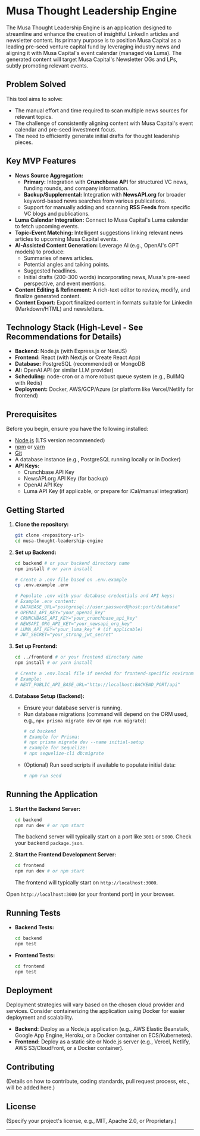 # Musa Thought Leadership Engine

The Musa Thought Leadership Engine is an application designed to streamline and enhance the creation of insightful LinkedIn articles and newsletter content. Its primary purpose is to position Musa Capital as a leading pre-seed venture capital fund by leveraging industry news and aligning it with Musa Capital's event calendar (managed via Luma). The generated content will target Musa Capital's Newsletter OGs and LPs, subtly promoting relevant events.

## Problem Solved

This tool aims to solve:
*   The manual effort and time required to scan multiple news sources for relevant topics.
*   The challenge of consistently aligning content with Musa Capital's event calendar and pre-seed investment focus.
*   The need to efficiently generate initial drafts for thought leadership pieces.

## Key MVP Features

*   **News Source Aggregation:**
    *   **Primary:** Integration with **Crunchbase API** for structured VC news, funding rounds, and company information.
    *   **Backup/Supplemental:** Integration with **NewsAPI.org** for broader keyword-based news searches from various publications.
    *   Support for manually adding and scanning **RSS Feeds** from specific VC blogs and publications.
*   **Luma Calendar Integration:** Connect to Musa Capital's Luma calendar to fetch upcoming events.
*   **Topic-Event Matching:** Intelligent suggestions linking relevant news articles to upcoming Musa Capital events.
*   **AI-Assisted Content Generation:** Leverage AI (e.g., OpenAI's GPT models) to produce:
    *   Summaries of news articles.
    *   Potential angles and talking points.
    *   Suggested headlines.
    *   Initial drafts (200-300 words) incorporating news, Musa's pre-seed perspective, and event mentions.
*   **Content Editing & Refinement:** A rich-text editor to review, modify, and finalize generated content.
*   **Content Export:** Export finalized content in formats suitable for LinkedIn (Markdown/HTML) and newsletters.

## Technology Stack (High-Level - See Recommendations for Details)

*   **Backend:** Node.js (with Express.js or NestJS)
*   **Frontend:** React (with Next.js or Create React App)
*   **Database:** PostgreSQL (recommended) or MongoDB
*   **AI:** OpenAI API (or similar LLM provider)
*   **Scheduling:** node-cron or a more robust queue system (e.g., BullMQ with Redis)
*   **Deployment:** Docker, AWS/GCP/Azure (or platform like Vercel/Netlify for frontend)

## Prerequisites

Before you begin, ensure you have the following installed:
*   [Node.js](https://nodejs.org/) (LTS version recommended)
*   [npm](https://www.npmjs.com/) or [yarn](https://yarnpkg.com/)
*   [Git](https://git-scm.com/)
*   A database instance (e.g., PostgreSQL running locally or in Docker)
*   **API Keys:**
    *   Crunchbase API Key
    *   NewsAPI.org API Key (for backup)
    *   OpenAI API Key
    *   Luma API Key (if applicable, or prepare for iCal/manual integration)

## Getting Started

1.  **Clone the repository:**
    ```bash
    git clone <repository-url>
    cd musa-thought-leadership-engine
    ```

2.  **Set up Backend:**
    ```bash
    cd backend # or your backend directory name
    npm install # or yarn install

    # Create a .env file based on .env.example
    cp .env.example .env

    # Populate .env with your database credentials and API keys:
    # Example .env content:
    # DATABASE_URL="postgresql://user:password@host:port/database"
    # OPENAI_API_KEY="your_openai_key"
    # CRUNCHBASE_API_KEY="your_crunchbase_api_key"
    # NEWSAPI_ORG_API_KEY="your_newsapi_org_key"
    # LUMA_API_KEY="your_luma_key" # (if applicable)
    # JWT_SECRET="your_strong_jwt_secret"
    ```

3.  **Set up Frontend:**
    ```bash
    cd ../frontend # or your frontend directory name
    npm install # or yarn install

    # Create a .env.local file if needed for frontend-specific environment variables
    # Example:
    # NEXT_PUBLIC_API_BASE_URL="http://localhost:BACKEND_PORT/api"
    ```

4.  **Database Setup (Backend):**
    *   Ensure your database server is running.
    *   Run database migrations (command will depend on the ORM used, e.g., `npx prisma migrate dev` or `npm run migrate`):
        ```bash
        # cd backend
        # Example for Prisma:
        # npx prisma migrate dev --name initial-setup
        # Example for Sequelize:
        # npx sequelize-cli db:migrate
        ```
    *   (Optional) Run seed scripts if available to populate initial data:
        ```bash
        # npm run seed
        ```

## Running the Application

1.  **Start the Backend Server:**
    ```bash
    cd backend
    npm run dev # or npm start
    ```
    The backend server will typically start on a port like `3001` or `5000`. Check your backend `package.json`.

2.  **Start the Frontend Development Server:**
    ```bash
    cd frontend
    npm run dev # or npm start
    ```
    The frontend will typically start on `http://localhost:3000`.

Open `http://localhost:3000` (or your frontend port) in your browser.

## Running Tests

*   **Backend Tests:**
    ```bash
    cd backend
    npm test
    ```
*   **Frontend Tests:**
    ```bash
    cd frontend
    npm test
    ```

## Deployment

Deployment strategies will vary based on the chosen cloud provider and services. Consider containerizing the application using Docker for easier deployment and scalability.
*   **Backend:** Deploy as a Node.js application (e.g., AWS Elastic Beanstalk, Google App Engine, Heroku, or a Docker container on ECS/Kubernetes).
*   **Frontend:** Deploy as a static site or Node.js server (e.g., Vercel, Netlify, AWS S3/CloudFront, or a Docker container).

## Contributing

(Details on how to contribute, coding standards, pull request process, etc., will be added here.)

## License

(Specify your project's license, e.g., MIT, Apache 2.0, or Proprietary.)

---
